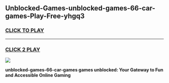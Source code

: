 
## Unblocked-Games-unblocked-games-66-car-games-Play-Free-yhgq3
<h3>
<a href="https://premium76.site?title=unblocked-games-66-car-games&ref=18A">CLICK TO PLAY</a></h3>
<hr>

<h3>
<a href="https://premium76.site?title=unblocked-games-66-car-games&ref=18A">CLICK 2 PLAY</a>
  
</h3>

<a href="https://premium76.site?title=unblocked-games-66-car-games&ref=18A"><img src="https://clearcache.store/games.png"></a>


**unblocked-games-66-car-games games unblocked: Your Gateway to Fun and Accessible Online Gaming**
